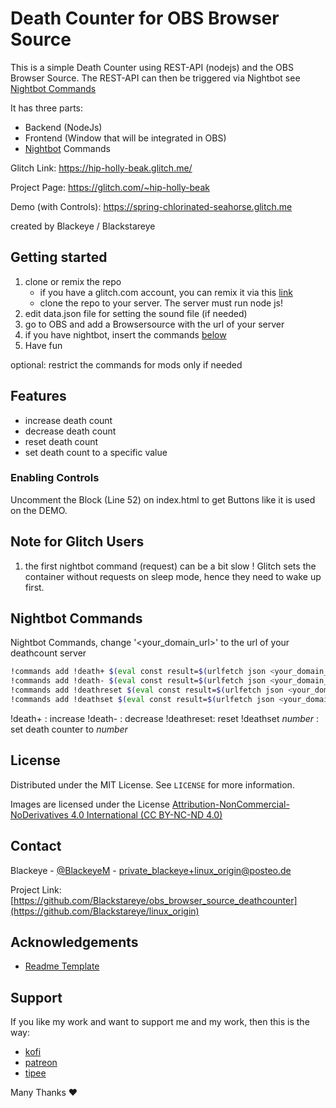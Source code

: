 # Death Counter for OBS Browser Source

This is a simple Death Counter using REST-API (nodejs) and the OBS Browser Source.
The REST-API can then be triggered via Nightbot see [Nightbot Commands](#nightbot_commands)

It has three parts:

- Backend (NodeJs)
- Frontend (Window that will be integrated in OBS)
- [Nightbot](https://nightbot.tv) Commands

Glitch Link: <https://hip-holly-beak.glitch.me/>

Project Page: <https://glitch.com/~hip-holly-beak>

Demo (with Controls): <https://spring-chlorinated-seahorse.glitch.me>

created by Blackeye / Blackstareye

## Getting started

1. clone or remix the repo
   * if you have a glitch.com account, you can remix it via this [link](https://glitch.com/~hip-holly-beak)
   * clone the repo to your server. The server must run node js!
2. edit data.json file for setting the sound file (if needed)
2. go to OBS and add a Browsersource with the url of your server
3. if you have nightbot, insert the commands [below](#nightbot_commands)
4. Have fun

optional: restrict the commands for mods only if needed

## Features

- increase death count
- decrease death count
- reset death count
- set death count to a specific value

### Enabling Controls 

Uncomment the Block (Line 52) on index.html  to get Buttons like it is used on the DEMO.


## Note for Glitch Users

1. the first nightbot command (request) can be a bit slow ! Glitch sets the container without requests on sleep mode, hence they need to wake up first.

## Nightbot Commands

Nightbot Commands, change '<your_domain_url>' to the url of your deathcount server

```sh
!commands add !death+ $(eval const result=$(urlfetch json <your_domain_url>/inc); result["msg"])
!commands add !death- $(eval const result=$(urlfetch json <your_domain_url>/dec); result["msg"])
!commands add !deathreset $(eval const result=$(urlfetch json <your_domain_url>/reset); result["msg"])
!commands add !deathset $(eval const result=$(urlfetch json <your_domain_url>/set?n=$(1)); result["msg"])
```

!death+ : increase
!death- : decrease
!deathreset: reset
!deathset _number_ : set death counter to _number_

<!-- LICENSE -->

## License

Distributed under the MIT License. See `LICENSE` for more information.

Images are licensed under the License [Attribution-NonCommercial-NoDerivatives 4.0 International (CC BY-NC-ND 4.0)](https://creativecommons.org/licenses/by-nc-nd/4.0/)

<!-- CONTACT -->

## Contact

Blackeye - [@BlackeyeM](https://twitter.com/BlackeyeM) - private_blackeye+linux_origin@posteo.de

Project Link: [https://github.com/Blackstareye/obs_browser_source_deathcounter](https://github.com/Blackstareye/linux_origin)

<!-- ACKNOWLEDGEMENTS -->

## Acknowledgements

- [Readme Template](https://github.com/othneildrew/Best-README-Template)

## Support

If you like my work and want to support me and my work, then this is the way:

- [kofi](https://ko-fi.com/black_eye)
- [patreon](https://www.patreon.com/black_eye_s?fan_landing=true)
- [tipee](https://www.tipeeestream.com/blackeye/donation)

Many Thanks ♥
